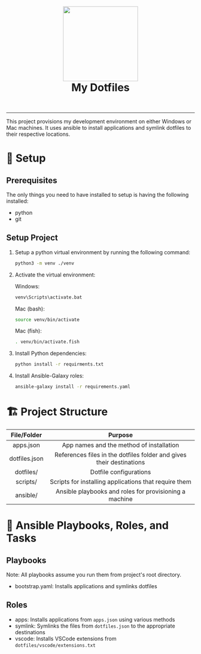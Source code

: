 <h1 align="center">
  <img style="width: 200px; height: 200px" src="https://miro.medium.com/max/700/1*ayVl2ie6CS0Flqr8TxoYgQ.png">
  <br />
  My Dotfiles
</h1>
<br />

---

This project provisions my development environment on either Windows or Mac machines. It uses ansible to install applications and symlink dotfiles to their respective locations.

# :wrench: Setup

## Prerequisites

The only things you need to have installed to setup is having the following installed:

- python
- git

## Setup Project

1. Setup a python virtual environment by running the following command:
    ```bash
    python3 -m venv ./venv
    ```
2. Activate the virtual environment:
    
    Windows:
    ```bash
    venv\Scripts\activate.bat
    ```
    Mac (bash):
    ```bash
    source venv/bin/activate
    ```
    Mac (fish):
    ```bash
    . venv/bin/activate.fish
    ```
3. Install Python dependencies:
   ```bash
   python install -r requirments.txt
   ```
4. Install Ansible-Galaxy roles:
   ```bash
   ansible-galaxy install -r requirements.yaml
   ```

# :building_construction: Project Structure
|  File/Folder  |                                Purpose                               |
|:-------------:|:--------------------------------------------------------------------:|
| apps.json     | App names and the method of installation                             |
| dotfiles.json | References files in the dotfiles folder and gives their destinations |
| dotfiles/     | Dotfile configurations                                               |
| scripts/      | Scripts for installing applications that require them                |
| ansible/      | Ansible playbooks and roles for provisioning a machine               |

# :book: Ansible Playbooks, Roles, and Tasks
## Playbooks
Note: All playbooks assume you run them from project's root directory.
- bootstrap.yaml: Installs applications and symlinks dotfiles

## Roles
- apps: Installs applications from `apps.json` using various methods
- symlink: Symlinks the files from `dotfiles.json` to the appropriate destinations
- vscode: Installs VSCode extensions from `dotfiles/vscode/extensions.txt`